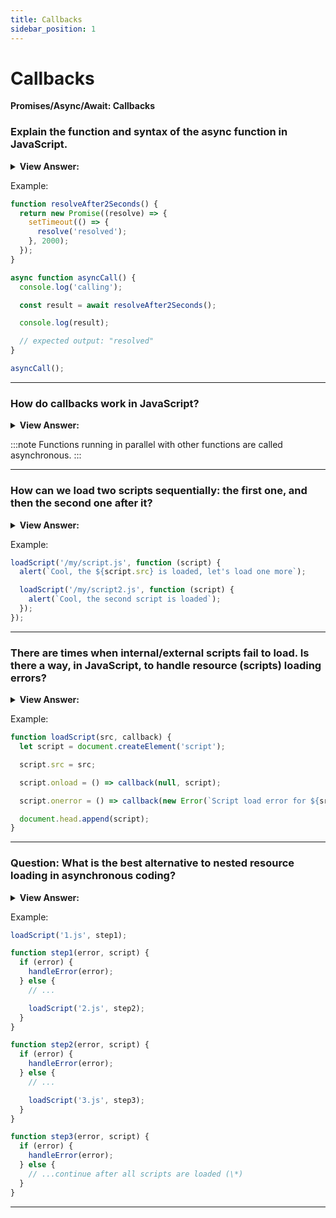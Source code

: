 ```yaml
---
title: Callbacks
sidebar_position: 1
---
```


# Callbacks

**Promises/Async/Await: Callbacks**

<head>
  <title>Callbacks - JavaScript Interview Questions & Answers</title>
  <meta charSet="utf-8" />
</head>

### Explain the function and syntax of the async function in JavaScript.

<details>
  <summary><strong>View Answer:</strong></summary>
  <div>
  <div><strong>Interview Response:</strong> An async function is a function declared with the async keyword, and the await keyword is permitted within them. The async and await keywords enable asynchronous, promise-based behavior, avoiding the need to explicitly configure promise chains. Async functions may also be defined as expressions.
</div>
  </div>
</details>

Example:

```js
function resolveAfter2Seconds() {
  return new Promise((resolve) => {
    setTimeout(() => {
      resolve('resolved');
    }, 2000);
  });
}

async function asyncCall() {
  console.log('calling');

  const result = await resolveAfter2Seconds();

  console.log(result);

  // expected output: "resolved"
}

asyncCall();
```

---

### How do callbacks work in JavaScript?

<details>
  <summary><strong>View Answer:</strong></summary>
  <div>
  <div><strong>Interview Response:</strong> A callback is a function passed as an argument to another function. A callback function can run after another function has finished. JavaScript functions are executed in the sequence they are called. Not in the sequence they are defined.
</div>
  </div>
</details>

:::note
Functions running in parallel with other functions are called asynchronous.
:::

---

### How can we load two scripts sequentially: the first one, and then the second one after it?

<details>
  <summary><strong>View Answer:</strong></summary>
  <div>
  <div><strong>Interview Response:</strong> The natural solution would be to put the second script call inside the callback. Nesting the callback helps control the flow of the script loads. After the outer script is complete, the callback initiates the inner one.
</div>
  </div>
</details>

Example:

```js
loadScript('/my/script.js', function (script) {
  alert(`Cool, the ${script.src} is loaded, let's load one more`);

  loadScript('/my/script2.js', function (script) {
    alert(`Cool, the second script is loaded`);
  });
});
```

---

### There are times when internal/external scripts fail to load. Is there a way, in JavaScript, to handle resource (scripts) loading errors?

<details>
  <summary><strong>View Answer:</strong></summary>
  <div>
  <div><strong>Interview Response:</strong> Yes, script loading errors can be handled in a callback with the script.onerror event handler.
</div>
  </div>
</details>

Example:

```js
function loadScript(src, callback) {
  let script = document.createElement('script');

  script.src = src;

  script.onload = () => callback(null, script);

  script.onerror = () => callback(new Error(`Script load error for ${src}`));

  document.head.append(script);
}
```

---

### Question: What is the best alternative to nested resource loading in asynchronous coding?

<details>
  <summary><strong>View Answer:</strong></summary>
  <div>
  <div><strong>Interview Response:</strong> Nested calls can become tedious and messy. The best alternative is to make very action a standalone function. This makes our code easier to manage and debug.</div><br />
  <div><strong>Technical Response:</strong> For one or maybe two nested calls it looks fine. As calls become more nested, the code becomes deeper and increasingly more difficult to manage, especially if we have real code that may include more loops, conditional statements and so on. The best alternative to alleviate the problem is making every action a standalone function. This makes the code easy to manage, debug, and there are some performance advantages to boot.
  </div>
  </div>
</details>

Example:

```js
loadScript('1.js', step1);

function step1(error, script) {
  if (error) {
    handleError(error);
  } else {
    // ...

    loadScript('2.js', step2);
  }
}

function step2(error, script) {
  if (error) {
    handleError(error);
  } else {
    // ...

    loadScript('3.js', step3);
  }
}

function step3(error, script) {
  if (error) {
    handleError(error);
  } else {
    // ...continue after all scripts are loaded (\*)
  }
}
```

---
